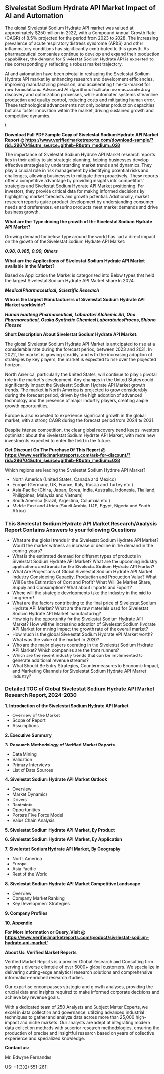 <h2>Sivelestat Sodium Hydrate API Market Impact of AI and Automation</h2><p>The global Sivelestat Sodium Hydrate API market was valued at approximately $250 million in 2022, with a Compound Annual Growth Rate (CAGR) of 8.5% projected for the period from 2023 to 2028. The increasing prevalence of acute respiratory distress syndrome (ARDS) and other inflammatory conditions has significantly contributed to this growth. As pharmaceutical companies continue to develop and expand their production capabilities, the demand for Sivelestat Sodium Hydrate API is expected to rise correspondingly, reflecting a robust market trajectory.</p><p>AI and automation have been pivotal in reshaping the Sivelestat Sodium Hydrate API market by enhancing research and development efficiencies, improving manufacturing precision, and accelerating time-to-market for new formulations. Advanced AI algorithms facilitate more accurate drug discovery and optimization processes, while automated systems streamline production and quality control, reducing costs and mitigating human error. These technological advancements not only bolster production capacities but also foster innovation within the market, driving sustained growth and competitive dynamics.</p>t</p><p id="" class=""><strong>Download Full PDF Sample Copy of Sivelestat Sodium Hydrate API Market Report @ <a href="https://www.verifiedmarketreports.com/download-sample/?rid=296704&utm_source=github-R&utm_medium=028" target="_blank">https://www.verifiedmarketreports.com/download-sample/?rid=296704&utm_source=github-R&utm_medium=028</a></strong></p><p>The importance of&nbsp;Sivelestat Sodium Hydrate API Market research reports lies in their ability to aid strategic planning, helping businesses develop effective strategies by understanding market trends and dynamics. They play a crucial role in risk management by identifying potential risks and challenges, allowing businesses to mitigate them proactively. These reports offer a competitive advantage by providing insights into competitors' strategies and Sivelestat Sodium Hydrate API Market positioning. For investors, they provide critical data for making informed decisions by highlighting market forecasts and growth potential. Additionally, market research reports guide product development by understanding consumer needs and preferences, ensuring products meet market demands and drive business growth.</p><p><strong>What are the&nbsp;Type driving the growth of the Sivelestat Sodium Hydrate API Market?</strong></p><p id="" class="">Growing demand for below Type around the world has had a direct impact on the growth of the Sivelestat Sodium Hydrate API Market:</p><em><strong>0.98, 0.985, 0.99, Others</strong></em></p><strong>What are the&nbsp;Applications&nbsp;of Sivelestat Sodium Hydrate API Market available in the Market?</strong></p><p id="" class="">Based on Application the Market is categorized into Below types that held the largest Sivelestat Sodium Hydrate API Market share In 2024.</p><em><strong>Medical Pharmaceutical, Scientific Research</strong></em></p><strong>Who is the largest Manufacturers of Sivelestat Sodium Hydrate API Market worldwide?</strong></p><p><em><strong>Hunan Huateng Pharmaceutical, Laboratori Alchemia Srl, Ono Pharmaceutical, Osaka Synthetic Chemical LaboratoriesProcos, Shiono Finesse</strong></em></p><p id="" class=""><strong>Short Description About Sivelestat Sodium Hydrate API Market:</strong></p><p>The global Sivelestat Sodium Hydrate API Market is anticipated to rise at a considerable rate during the forecast period, between 2023 and 2031. In 2022, the market is growing steadily, and with the increasing adoption of strategies by key players, the market is expected to rise over the projected horizon.</p><p>North America, particularly the United States, will continue to play a pivotal role in the market's development. Any changes in the United States could significantly impact the Sivelestat Sodium Hydrate API Market growth trends. The market in North America is projected to grow considerably during the forecast period, driven by the high adoption of advanced technology and the presence of major industry players, creating ample growth opportunities.</p><p>Europe is also expected to experience significant growth in the global market, with a strong CAGR during the forecast period from 2024 to 2031.</p><p>Despite intense competition, the clear global recovery trend keeps investors optimistic about the Sivelestat Sodium Hydrate API Market, with more new investments expected to enter the field in the future.</p><p id="" class=""><strong>Get Discount On The Purchase Of This Report @ <a href="https://www.verifiedmarketreports.com/ask-for-discount/?rid=296704&utm_source=github-R&utm_medium=028" target="_blank">https://www.verifiedmarketreports.com/ask-for-discount/?rid=296704&utm_source=github-R&utm_medium=028</a></strong></p>Which regions are leading the Sivelestat Sodium Hydrate API Market?</p><ul><li>North America (United States, Canada and Mexico)</li><li>Europe (Germany, UK, France, Italy, Russia and Turkey etc.)</li><li>Asia-Pacific (China, Japan, Korea, India, Australia, Indonesia, Thailand, Philippines, Malaysia and Vietnam)</li><li>South America (Brazil, Argentina, Columbia etc.)</li><li>Middle East and Africa (Saudi Arabia, UAE, Egypt, Nigeria and South Africa)</li></ul><h3 id="" class="">This Sivelestat Sodium Hydrate API Market Research/Analysis Report Contains Answers to your following Questions</h3><ul><li>What are the global trends in the Sivelestat Sodium Hydrate API Market? Would the market witness an increase or decline in the demand in the coming years?</li><li>What is the estimated demand for different types of products in Sivelestat Sodium Hydrate API Market? What are the upcoming industry applications and trends for the Sivelestat Sodium Hydrate API Market?</li><li>What Are Projections of Global Sivelestat Sodium Hydrate API Market Industry Considering Capacity, Production and Production Value? What Will Be the Estimation of Cost and Profit? What Will Be Market Share, Supply and Consumption? What about imports and Export?</li><li>Where will the strategic developments take the industry in the mid to long-term?</li><li>What are the factors contributing to the final price of Sivelestat Sodium Hydrate API Market? What are the raw materials used for Sivelestat Sodium Hydrate API Market manufacturing?</li><li>How big is the opportunity for the Sivelestat Sodium Hydrate API Market? How will the increasing adoption of Sivelestat Sodium Hydrate API Market for mining impact the growth rate of the overall market?</li><li>How much is the global Sivelestat Sodium Hydrate API Market worth? What was the value of the market In 2020?</li><li>Who are the major players operating in the Sivelestat Sodium Hydrate API Market? Which companies are the front runners?</li><li>Which are the recent industry trends that can be implemented to generate additional revenue streams?</li><li>What Should Be Entry Strategies, Countermeasures to Economic Impact, and Marketing Channels for Sivelestat Sodium Hydrate API Market Industry?</li></ul><h3 id="" class="">Detailed TOC of Global Sivelestat Sodium Hydrate API Market Research Report, 2024-2030</h3><p id="" class=""><strong>1. Introduction of the Sivelestat Sodium Hydrate API Market</strong></p><ul><li>Overview of the Market</li><li>Scope of Report</li><li>Assumptions</li></ul><p id="" class=""><strong>2. Executive Summary</strong></p><p id="" class=""><strong>3. Research Methodology of Verified Market Reports</strong></p><ul><li>Data Mining</li><li>Validation</li><li>Primary Interviews</li><li>List of Data Sources</li></ul><p id="" class=""><strong>4. Sivelestat Sodium Hydrate API Market Outlook</strong></p><ul><li>Overview</li><li>Market Dynamics</li><li>Drivers</li><li>Restraints</li><li>Opportunities</li><li>Porters Five Force Model</li><li>Value Chain Analysis</li></ul><p id="" class=""><strong>5. Sivelestat Sodium Hydrate API Market, By Product</strong></p><p id="" class=""><strong>6. Sivelestat Sodium Hydrate API Market, By Application</strong></p><p id="" class=""><strong>7. Sivelestat Sodium Hydrate API Market, By Geography</strong></p><ul><li>North America</li><li>Europe</li><li>Asia Pacific</li><li>Rest of the World</li></ul><p id="" class=""><strong>8. Sivelestat Sodium Hydrate API Market Competitive Landscape</strong></p><ul><li>Overview</li><li>Company Market Ranking</li><li>Key Development Strategies</li></ul><p id="" class=""><strong>9. Company Profiles</strong></p><p id="" class=""><strong>10. Appendix</strong></p><p id="" class=""><strong>For More Information or Query, Visit @ <a href="https://www.verifiedmarketreports.com/product/sivelestat-sodium-hydrate-api-market/" target="_blank">https://www.verifiedmarketreports.com/product/sivelestat-sodium-hydrate-api-market/</a></strong></p><p id="" class=""><strong>About Us: Verified Market Reports</strong></p><p id="" class="">Verified Market Reports is a premier Global Research and Consulting firm serving a diverse clientele of over 5000+ global customers. We specialize in delivering cutting-edge analytical research solutions and comprehensive information-enriched research studies.</p><p id="" class="">Our expertise encompasses strategic and growth analyses, providing the crucial data and insights required to make informed corporate decisions and achieve key revenue goals.</p><p id="" class="">With a dedicated team of 250 Analysts and Subject Matter Experts, we excel in data collection and governance, utilizing advanced industrial techniques to gather and analyze data across more than 25,000 high-impact and niche markets. Our analysts are adept at integrating modern data collection methods with superior research methodologies, ensuring the production of precise and insightful research based on years of collective experience and specialized knowledge.</p><p id="" class=""><strong>Contact us:</strong></p><p id="" class="">Mr. Edwyne Fernandes</p><p id="" class="">US: +1(302) 551-2611</p>